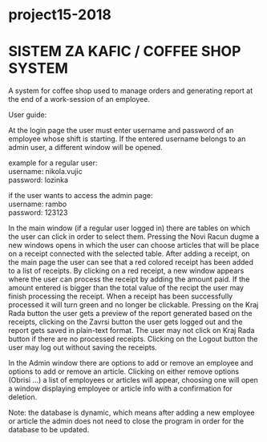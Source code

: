 # project15-2018

# SISTEM ZA KAFIC / COFFEE SHOP SYSTEM

A system for coffee shop used to manage orders and generating report at the end of a work-session of an employee.


User guide:

At the login page the user must enter username and password of an employee whose shift is starting. If the entered username belongs to an admin user, a different window will be opened.

example for a regular user: </br>
username: nikola.vujic </br>
password: lozinka </br>

if the user wants to access the admin page: </br>
username: rambo </br>
password: 123123 </br>

In the main window (if a regular user logged in) there are tables on which the user can click in order to select them. Pressing the Novi Racun dugme a new windows opens in which the user can choose articles that will be place on a receipt connected with the selected table. After adding a receipt, on the main page the user can see that a red colored receipt has been added to a list of receipts. By clicking on a red receipt, a new window appears where the user can process the receipt by adding the amount paid. If the amount entered is bigger than the total value of the recipt the user may finish processing the receipt. When a receipt has been successfully processed it will turn green and no longer be clickable. Pressing on the Kraj Rada button the user gets a preview of the report generated based on the receipts, clicking on the Zavrsi button the user gets logged out and the report gets saved in plain-text format. The user may not click on Kraj Rada button if there are no processed receipts. Clicking on the Logout button the user may log out without saving the receipts.

In the Admin window there are options to add or remove an employee and options to add or remove an article. Clicking on either remove options (Obrisi ...) a list of employees or articles will appear, choosing one will open a window displaying employee or article info with a confirmation for deletion.

Note: the database is dynamic, which means after adding a new employee or article the admin does not need to close the program in order for the database to be updated.

